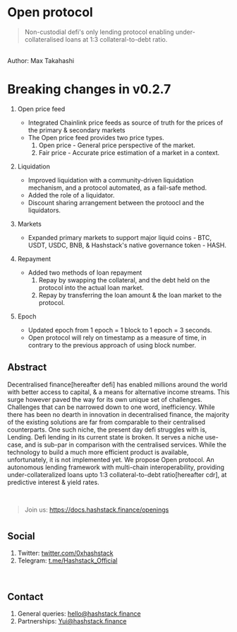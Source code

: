<!-- 
## What is new?
We have released whitepaper for our lending product, Open protocol. Available [here](https://github.com/0xHashstack/papers/tree/main/Open%20protocol).

<br /> -->

# Open protocol

> Non-custodial defi's only lending protocol  enabling under-collateralised loans at 1:3 collateral-to-debt ratio.

<br />
Author: Max Takahashi
<br />

#
# Breaking changes in v0.2.7
1. Open price feed
   - Integrated Chainlink price feeds as source of truth for the prices of the
   primary & secondary markets
   - The Open price feed provides two price types.
     1.  Open price - General price perspective of the market.
     2.  Fair price - Accurate price estimation of a market in a context.
2. Liquidation
   - Improved liquidation with a community-driven liquidation mechanism, and a
     protocol automated, as a fail-safe method.
   - Added the role of a liquidator.
   - Discount sharing arrangement between the protoocl and the liquidators.
3. Markets
   - Expanded primary markets to support major liquid coins - BTC, USDT, USDC, BNB, & Hashstack's native governance token - HASH.
1. Repayment
   - Added two methods of loan repayment
     1. Repay by swapping the collateral, and the debt held on the protocol into the actual loan market.
     2. Repay by transferring the loan amount & the loan market to the protocol.

2. Epoch
   - Updated epoch from 1 epoch = 1 block to 1 epoch = 3 seconds.
   - Open protocol will rely on timestamp as a measure of time, in contrary to
     the previous approach of using block number.


## Abstract

Decentralised finance[hereafter defi] has enabled millions around the world with better access to capital, & a means for alternative income streams. This surge however paved the way for its own unique set of challenges. Challenges that can be narrowed down to one word, inefficiency. While there has been no dearth in innovation in decentralised finance, the majority of the existing solutions are far from comparable to their centralised counterparts. One such niche, the present day defi struggles with is, Lending. Defi lending in its current state is broken. It serves a niche use-case, and is sub-par in comparison with the centralised services. While the technology to build a much more efficient product is available, unfortunately, it is not implemented yet. We propose Open protocol. An autonomous lending framework with multi-chain interoperability, providing under-collateralized loans upto 1:3 collateral-to-debt ratio[hereafter cdr], at predictive interest & yield rates.

<br />


> Join us: https://docs.hashstack.finance/openings

#

<!-- ## Useful links

1. Website: [hashstack.finance](hashstack.finance)
2. Blog: [hashstack.medium.com](hashstack.medium.com)
3. Docs: [docs.hashstack.finance](docs.hashstack.finance)
4. Careers: [docs.hashstack.finance/careers](docs.hashstack.finance/careers)

<br /> -->

## Social

1. Twitter: [twitter.com/0xhashstack](twitter.com/0xhashstack)
2. Telegram: [t.me/Hashstack_Official](t.me/Hashstack_Official)

<br />

## Contact

1. General queries: hello@hashstack.finance
2. Partnerships: Yui@hashstack.finance